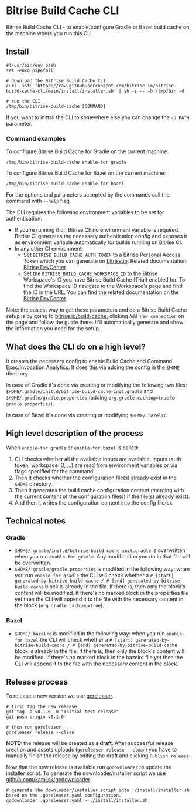 # Bitrise Build Cache CLI

Bitrise Build Cache CLI - to enable/configure Gradle or Bazel build cache on the machine where you run this CLI.


## Install

```shell
#!/usr/bin/env bash
set -euxo pipefail

# download the Bitrise Build Cache CLI
curl -sSfL 'https://raw.githubusercontent.com/bitrise-io/bitrise-build-cache-cli/main/install/installer.sh' | sh -s -- -b /tmp/bin -d

# run the CLI
/tmp/bin/bitrise-build-cache [COMMAND]
```

If you want to install the CLI to somewhere else you can change the `-b PATH` parameter.

### Command examples

To configure Bitrise Build Cache for Gradle on the current machine:

```shell
/tmp/bin/bitrise-build-cache enable-for gradle
```

To configure Bitrise Build Cache for Bazel on the current machine:

```shell
/tmp/bin/bitrise-build-cache enable-for bazel
```

For the options and parameters accepted by the commands call the command with `--help` flag.

The CLI requires the following environment variables to be set for authentication:

- If you're running it on Bitrise CI: no environment variable is required. Bitrise CI generates the necessary authentication config and exposes it as environment variable automatically for builds running on Bitrise CI.
- In any other CI environment:
  - Set `BITRISE_BUILD_CACHE_AUTH_TOKEN` to a Bitrise Personal Access Token which you can generate on [bitrise.io](https://bitrise.io/). Related documentation: [Bitrise DevCenter](https://devcenter.bitrise.io/en/accounts/personal-access-tokens.html#creating-a-personal-access-token).
  - Set the `BITRISE_BUILD_CACHE_WORKSPACE_ID` to the Bitrise Workspace's ID you have Bitrise Build Cache (Trial) enabled for. To find the Workspace ID navigate to the Workspace's page and find the ID in the URL. You can find the related documentation on the [Bitrise DevCenter](https://devcenter.bitrise.io/en/api/identifying-workspaces-and-apps-with-their-slugs.html#finding-a-slug-on-the-bitrise-website).

Note: the easiest way to get these parameters and do a Bitrise Build Cache setup is by going to [bitrise.io/build-cache](https://app.bitrise.io/build-cache), clicking `Add new connection` on the page and follow the guide there. It'll automatically generate and show the information you need for the setup.


## What does the CLI do on a high level?

It creates the necessary config to enable Build Cache and Command Exec/Invocation Analytics. It does this via adding the config in the `$HOME` directory.

In case of Gradle it's done via creating or modifying the following two files: `$HOME/.gradle/init.d/bitrise-build-cache-init.gradle` and `$HOME/.gradle/gradle.properties` (adding `org.gradle.caching=true` to `gradle.properties`).

In case of Bazel it's done via creating or modifying `$HOME/.bazelrc`.


## High level description of the process

When `enable-for gradle` or `enable-for bazel` is called:

1. CLI checks whether all the available inputs are available. Inputs (auth token, workspace ID, ...) are read from environment variables or via flags specified for the command.
2. Then it checks whether the configuration file(s) already exist in the `$HOME` directory.
4. Then it generates the build cache configuration content (merging with the current content of the configuration file(s) if the file(s) already exist).
5. And then it writes the configuration content into the config file(s).


## Technical notes

### Gradle

- `$HOME/.gradle/init.d/bitrise-build-cache-init.gradle` is overwritten when you run `enable-for gradle`.
  Any modification you do in that file will be overwritten.
- `$HOME/.gradle/gradle.properties` is modified in the following way: when you run `enable-for gradle`
  the CLI will check whether a `# [start] generated-by-bitrise-build-cache / # [end] generated-by-bitrise-build-cache`
  block is already in the file. If there is, then only the block's content will be modified.
  If there's no marked block in the properties file yet then the CLI will append it to the file
  with the necessary content in the block (`org.gradle.caching=true`).

### Bazel

- `$HOME/.bazelrc` is modified in the following way: when you run `enable-for bazel`
  the CLI will check whether a `# [start] generated-by-bitrise-build-cache / # [end] generated-by-bitrise-build-cache`
  block is already in the file. If there is, then only the block's content will be modified.
  If there's no marked block in the bazelrc file yet then the CLI will append it to the file
  with the necessary content in the block.

## Release process

To release a new version we use [goreleaser](https://github.com/goreleaser/goreleaser).

```shell
# first tag the new release
git tag -a v0.1.0 -m "Initial test release"
git push origin v0.1.0

# then run goreleaser
goreleaser release --clean
```

**NOTE:** the release will be created as a **draft**. After successful release creation
and assets uploads (`goreleaser release --clean`) you have to manually finish the release
by editing the draft and clicking `Publish release`.

Now that the new release is available run `godownloader` to update the
installer script.
To generate the downloader/installer script we use [github.com/kamilsk/godownloader](https://github.com/kamilsk/godownloader).

```shell
# generate the downloader/installer script into ./install/installer.sh based on the .goreleaser.yaml configuration.
godownloader .goreleaser.yaml > ./install/installer.sh
```
